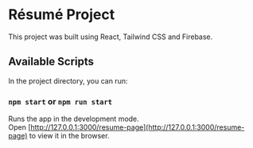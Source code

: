 # Résumé Project

This project was built using React, Tailwind CSS and Firebase.

## Available Scripts

In the project directory, you can run:

### `npm start` or `npm run start`
Runs the app in the development mode.\
Open [http://127.0.0.1:3000/resume-page](http://127.0.0.1:3000/resume-page) to view it in the browser.
